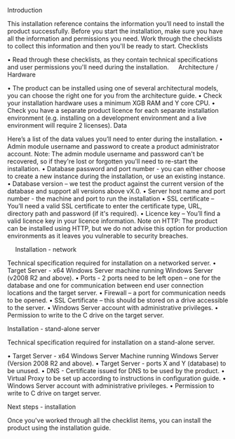 Introduction

This installation reference contains the information you’ll need to install the product successfully. Before you start the installation, make sure you have all the information and permissions you need. Work through the checklists to collect this information and then you'll be ready to start. 
Checklists

•	Read through these checklists, as they contain technical specifications and user permissions you'll need during the installation.
 
Architecture / Hardware

•	The product can be installed using one of several architectural models, you can choose the right one for you from the architecture guide.
•	Check your installation hardware uses a minimum XGB RAM and Y core CPU.
•	Check you have a separate product licence for each separate installation environment (e.g. installing on a development environment and a live environment will require 2 licenses). 
Data

Here’s a list of the data values you’ll need to enter during the installation.
•	Admin module username and password to create a product administrator account.
Note: The admin module username and password can't be recovered, so if they're lost or forgotten you'll need to re-start the installation.
•	Database password and port number - you can either choose to create a new instance during the installation, or use an existing instance. 
•	Database version – we test the product against the current version of the database and support all versions above vX.0. 
•	Server host name and port number - the machine and port to run the installation
•	SSL certificate – You’ll need a valid SSL certificate to enter the certificate type, URL, directory path and password (if it's required).
•	Licence key – You’ll find a valid licence key in your licence information.
Note on HTTP: The product can be installed using HTTP, but we do not advise this option for production environments as it leaves you vulnerable to security breaches. 

 
Installation - network

Technical specification required for installation on a networked server.
•	Target Server - x64 Windows Server machine running Windows Server (v2008 R2 and above).
•	Ports - 2 ports need to be left open – one for the database and one for communication between end user connection locations and the target server.
•	Firewall – a port for communication needs to be opened.
•	SSL Certificate – this should be stored on a drive accessible to the server.
•	Windows Server account with administrative privileges.
•	Permission to write to the C drive on the target server. 

Installation - stand-alone server

Technical specification required for installation on a stand-alone server.  

•	Target Server - x64 Windows Server Machine running Windows Server (Version 2008 R2 and above).
•	Target Server - ports X  and Y (database) to be unused.
•	DNS - Certificate issued for DNS to be used by the product.
•	Virtual Proxy to be set up according to instructions in configuration guide. 
•	Windows Server account with administrative privileges.
•	Permission to write to C drive on target server.

Next steps - installation

Once you've worked through all the checklist items, you can install the product using the installation guide. 



